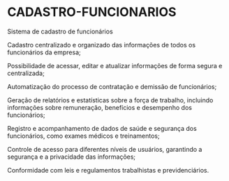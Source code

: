 # CADASTRO-FUNCIONARIOS
Sistema de cadastro de funcionários

Cadastro centralizado e organizado das informações de todos os funcionários da empresa;

Possibilidade de acessar, editar e atualizar informações de forma segura e centralizada;

Automatização do processo de contratação e demissão de funcionários;

Geração de relatórios e estatísticas sobre a força de trabalho, incluindo informações sobre remuneração, benefícios e desempenho dos funcionários;

Registro e acompanhamento de dados de saúde e segurança dos funcionários, como exames médicos e treinamentos;

Controle de acesso para diferentes níveis de usuários, garantindo a segurança e a privacidade das informações;

Conformidade com leis e regulamentos trabalhistas e previdenciários.
